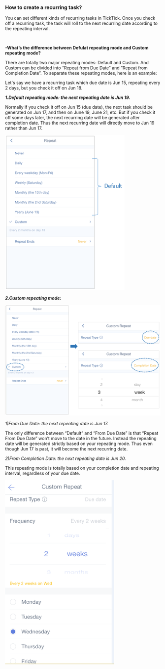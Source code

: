 ### How to create a recurring task?
You can set different kinds of recurring tasks in TickTick. Once you check off a recurring task, the task will roll to the next recurring date according to the repeating interval. 

<br />

**-What’s the difference between Defulat repeating mode and Custom repeating mode?**

There are totally two major repeating modes: Default and Custom. And Custom can be divided into “Repeat from Due Date” and “Repeat from Completion Date”. To separate these repeating modes, here is an example:

Let's say we have a recurring task which due date is Jun 15, repeating every 2 days, but you check it off on Jun 18.

***1.Default repeating mode: the next repeating date is Jun 19.***

Normally if you check it off on Jun 15 (due date), the next task should be generated on Jun 17, and then on June 19, June 21, etc. But if you check it off some days later, the next recurring date will be generated after completion date. Thus the next recurring date will directly move to Jun 19 rather than Jun 17.

![](../images/iOSrepeatdefault.png)


***2.Custom repeating mode:***

![](../images/iOSrepeat1.png)

*1)From Due Date: the next repeating date is Jun 17.*

The only difference between “Default” and “From Due Date” is that “Repeat From Due Date” won’t move to the date in the future. Instead the repeating date will be generated strictly based on your repeating mode. Thus even though Jun 17 is past, it will become the next recurring date. 



*2)From Completion Date: the next repeating date is Jun 20.*

This repeating mode is totally based on your completion date and repeating interval, regardless of your due date. 

![](repeatingcompletion.png)



